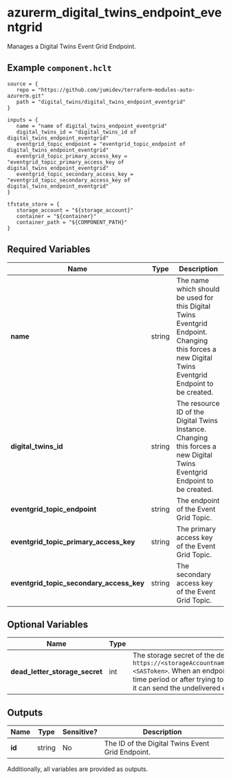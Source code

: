 # azurerm_digital_twins_endpoint_eventgrid

Manages a Digital Twins Event Grid Endpoint.

## Example `component.hclt`

```hcl
source = {
   repo = "https://github.com/jumidev/terraform-modules-auto-azurerm.git" 
   path = "digital_twins/digital_twins_endpoint_eventgrid" 
}

inputs = {
   name = "name of digital_twins_endpoint_eventgrid" 
   digital_twins_id = "digital_twins_id of digital_twins_endpoint_eventgrid" 
   eventgrid_topic_endpoint = "eventgrid_topic_endpoint of digital_twins_endpoint_eventgrid" 
   eventgrid_topic_primary_access_key = "eventgrid_topic_primary_access_key of digital_twins_endpoint_eventgrid" 
   eventgrid_topic_secondary_access_key = "eventgrid_topic_secondary_access_key of digital_twins_endpoint_eventgrid" 
}

tfstate_store = {
   storage_account = "${storage_account}" 
   container = "${container}" 
   container_path = "${COMPONENT_PATH}" 
}

```

## Required Variables

| Name | Type |  Description |
| ---- | --------- |  ----------- |
| **name** | string |  The name which should be used for this Digital Twins Eventgrid Endpoint. Changing this forces a new Digital Twins Eventgrid Endpoint to be created. | 
| **digital_twins_id** | string |  The resource ID of the Digital Twins Instance. Changing this forces a new Digital Twins Eventgrid Endpoint to be created. | 
| **eventgrid_topic_endpoint** | string |  The endpoint of the Event Grid Topic. | 
| **eventgrid_topic_primary_access_key** | string |  The primary access key of the Event Grid Topic. | 
| **eventgrid_topic_secondary_access_key** | string |  The secondary access key of the Event Grid Topic. | 

## Optional Variables

| Name | Type |  Description |
| ---- | --------- |  ----------- |
| **dead_letter_storage_secret** | int |  The storage secret of the dead-lettering, whose format is `https://<storageAccountname>.blob.core.windows.net/<containerName>?<SASToken>`. When an endpoint can't deliver an event within a certain time period or after trying to deliver the event a certain number of times, it can send the undelivered event to a storage account. | 



## Outputs

| Name | Type | Sensitive? | Description |
| ---- | ---- | --------- | --------- |
| **id** | string | No  | The ID of the Digital Twins Event Grid Endpoint. | 

Additionally, all variables are provided as outputs.
